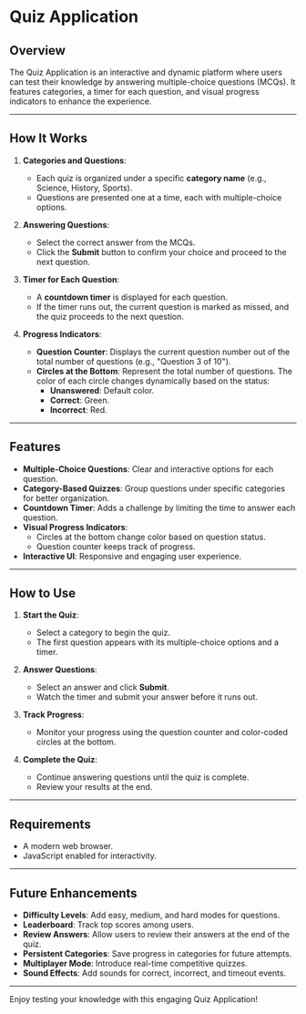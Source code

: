 # Quiz Application

## Overview
The Quiz Application is an interactive and dynamic platform where users can test their knowledge by answering multiple-choice questions (MCQs). It features categories, a timer for each question, and visual progress indicators to enhance the experience.

---

## How It Works

1. **Categories and Questions**:
   - Each quiz is organized under a specific **category name** (e.g., Science, History, Sports).
   - Questions are presented one at a time, each with multiple-choice options.

2. **Answering Questions**:
   - Select the correct answer from the MCQs.
   - Click the **Submit** button to confirm your choice and proceed to the next question.

3. **Timer for Each Question**:
   - A **countdown timer** is displayed for each question.
   - If the timer runs out, the current question is marked as missed, and the quiz proceeds to the next question.

4. **Progress Indicators**:
   - **Question Counter**: Displays the current question number out of the total number of questions (e.g., "Question 3 of 10").
   - **Circles at the Bottom**: Represent the total number of questions. The color of each circle changes dynamically based on the status:
     - **Unanswered**: Default color.
     - **Correct**: Green.
     - **Incorrect**: Red.

---

## Features

- **Multiple-Choice Questions**: Clear and interactive options for each question.
- **Category-Based Quizzes**: Group questions under specific categories for better organization.
- **Countdown Timer**: Adds a challenge by limiting the time to answer each question.
- **Visual Progress Indicators**:
  - Circles at the bottom change color based on question status.
  - Question counter keeps track of progress.
- **Interactive UI**: Responsive and engaging user experience.

---

## How to Use

1. **Start the Quiz**:
   - Select a category to begin the quiz.
   - The first question appears with its multiple-choice options and a timer.

2. **Answer Questions**:
   - Select an answer and click **Submit**.
   - Watch the timer and submit your answer before it runs out.

3. **Track Progress**:
   - Monitor your progress using the question counter and color-coded circles at the bottom.

4. **Complete the Quiz**:
   - Continue answering questions until the quiz is complete.
   - Review your results at the end.

---

## Requirements
- A modern web browser.
- JavaScript enabled for interactivity.

---

## Future Enhancements

- **Difficulty Levels**: Add easy, medium, and hard modes for questions.
- **Leaderboard**: Track top scores among users.
- **Review Answers**: Allow users to review their answers at the end of the quiz.
- **Persistent Categories**: Save progress in categories for future attempts.
- **Multiplayer Mode**: Introduce real-time competitive quizzes.
- **Sound Effects**: Add sounds for correct, incorrect, and timeout events.

---

Enjoy testing your knowledge with this engaging Quiz Application!

